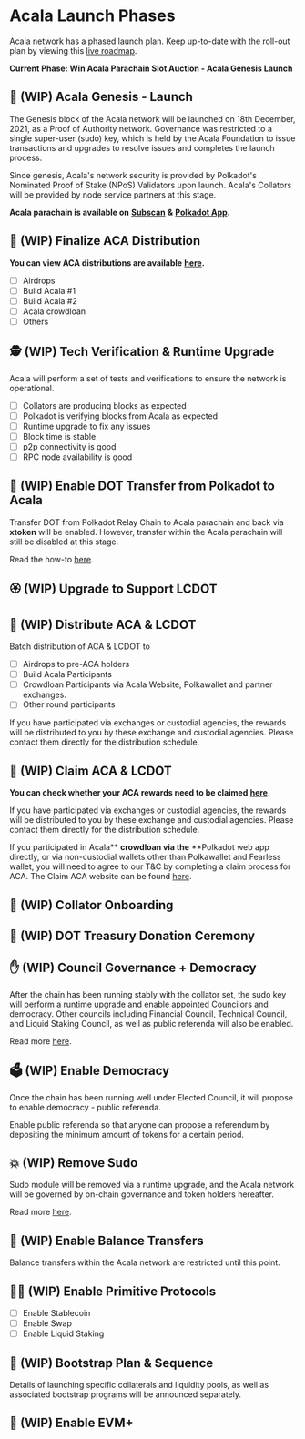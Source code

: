 # Acala Launch Phases

Acala network has a phased launch plan. Keep up-to-date with the roll-out plan by viewing this [live roadmap](https://aca.la/acala-roadmap).

**Current Phase: Win Acala Parachain Slot Auction - Acala Genesis Launch**

## 🚀 (WIP) Acala Genesis - Launch

The Genesis block of the Acala network will be launched on 18th December, 2021, as a Proof of Authority network. Governance was restricted to a single super-user (sudo) key, which is held by the Acala Foundation to issue transactions and upgrades to resolve issues and completes the launch process.

Since genesis, Acala's network security is provided by Polkadot's Nominated Proof of Stake (NPoS) Validators upon launch. Acala's Collators will be provided by node service partners at this stage.

**Acala parachain is available on** [**Subscan**](https://acala.subscan.io) **&** [**Polkadot App**](https://polkadot.js.org/apps/?rpc=wss%3A%2F%2Facala.api.onfinality.io%2Fpublic-ws#/explorer)**.**

## 🏒 (WIP) **Finalize ACA Distribution**

**You can view ACA distributions are available** [**here**](https://distribution.acala.network)**.**

* [ ] Airdrops
* [ ] Build Acala #1
* [ ] Build Acala #2
* [ ] Acala crowdloan
* [ ] Others

## 🕵️ (WIP) Tech Verification & Runtime Upgrade

Acala will perform a set of tests and verifications to ensure the network is operational.

* [ ] Collators are producing blocks as expected
* [ ] Polkadot is verifying blocks from Acala as expected
* [ ] Runtime upgrade to fix any issues
* [ ] Block time is stable
* [ ] p2p connectivity is good
* [ ] RPC node availability is good

## 🤹 (WIP) Enable DOT Transfer from Polkadot to Acala

Transfer DOT from Polkadot Relay Chain to Acala parachain and back via **xtoken** will be enabled. However, transfer within the Acala parachain will still be disabled at this stage.

Read the how-to [here](../../defi-hub/inter-polkadot-transfer.md).

## 🏵 (WIP) Upgrade to Support LCDOT

## 🎯 (WIP) Distribute ACA & LCDOT

Batch distribution of ACA & LCDOT to

* [ ] Airdrops to pre-ACA holders
* [ ] Build Acala Participants
* [ ] Crowdloan Participants via Acala Website, Polkawallet and partner exchanges.
* [ ] Other round participants

If you have participated via exchanges or custodial agencies, the rewards will be distributed to you by these exchange and custodial agencies. Please contact them directly for the distribution schedule.

## 🎁 (WIP) Claim ACA & LCDOT

**You can check whether your ACA rewards need to be claimed** [**here**](../../crowdloan/claim-aca.md)**.**

If you have participated via exchanges or custodial agencies, the rewards will be distributed to you by these exchange and custodial agencies. Please contact them directly for the distribution schedule.

If you participated in Acala\*\* **crowdloan via the** \*\*Polkadot web app directly, or via non-custodial wallets other than Polkawallet and Fearless wallet, you will need to agree to our T\&C by completing a claim process for ACA. The Claim ACA website can be found [here](https://distribution.acala.network/claim).

## 🎒 (WIP) Collator Onboarding

## 🎁 (WIP) DOT Treasury Donation Ceremony

## ✋ (WIP) Council Governance + Democracy

After the chain has been running stably with the collator set, the sudo key will perform a runtime upgrade and enable appointed Councilors and democracy. Other councils including Financial Council, Technical Council, and Liquid Staking Council, as well as public referenda will also be enabled.

Read more [here](../../get-started/governance/participate-in-democracy.md).

## 🗳️ (WIP) Enable Democracy

Once the chain has been running well under Elected Council, it will propose to enable democracy - public referenda.

Enable public referenda so that anyone can propose a referendum by depositing the minimum amount of tokens for a certain period.

## 💥 (WIP) Remove Sudo

Sudo module will be removed via a runtime upgrade, and the Acala network will be governed by on-chain governance and token holders hereafter.

Read more [here](https://acala.discourse.group/t/1-acala-runtime-upgrade-disable-sudo-enable-token-transfers/163).

## 🚃 (WIP) Enable Balance Transfers

Balance transfers within the Acala network are restricted until this point.

## 👩‍🌾 (WIP) Enable Primitive Protocols

* [ ] Enable Stablecoin
* [ ] Enable Swap
* [ ] Enable Liquid Staking

## 🚜 (WIP) Bootstrap Plan & Sequence

Details of launching specific collaterals and liquidity pools, as well as associated bootstrap programs will be announced separately.

## 🤖 (WIP) Enable EVM+
